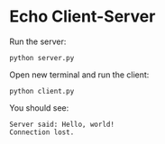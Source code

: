 # Echo Client-Server

Run the server:

```
python server.py
```

Open new terminal and run the client:

```
python client.py
```

You should see:

```
Server said: Hello, world!
Connection lost.
```